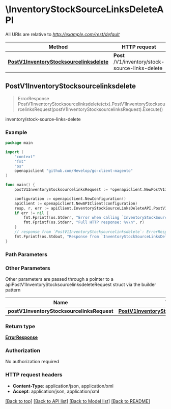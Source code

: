 # \InventoryStockSourceLinksDeleteAPI

All URIs are relative to *http://example.com/rest/default*

Method | HTTP request | Description
------------- | ------------- | -------------
[**PostV1InventoryStocksourcelinksdelete**](InventoryStockSourceLinksDeleteAPI.md#PostV1InventoryStocksourcelinksdelete) | **Post** /V1/inventory/stock-source-links-delete | inventory/stock-source-links-delete



## PostV1InventoryStocksourcelinksdelete

> ErrorResponse PostV1InventoryStocksourcelinksdelete(ctx).PostV1InventoryStocksourcelinksRequest(postV1InventoryStocksourcelinksRequest).Execute()

inventory/stock-source-links-delete



### Example

```go
package main

import (
	"context"
	"fmt"
	"os"
	openapiclient "github.com/Hevelop/go-client-magento"
)

func main() {
	postV1InventoryStocksourcelinksRequest := *openapiclient.NewPostV1InventoryStocksourcelinksRequest([]openapiclient.InventoryApiDataStockSourceLinkInterface{*openapiclient.NewInventoryApiDataStockSourceLinkInterface()}) // PostV1InventoryStocksourcelinksRequest |  (optional)

	configuration := openapiclient.NewConfiguration()
	apiClient := openapiclient.NewAPIClient(configuration)
	resp, r, err := apiClient.InventoryStockSourceLinksDeleteAPI.PostV1InventoryStocksourcelinksdelete(context.Background()).PostV1InventoryStocksourcelinksRequest(postV1InventoryStocksourcelinksRequest).Execute()
	if err != nil {
		fmt.Fprintf(os.Stderr, "Error when calling `InventoryStockSourceLinksDeleteAPI.PostV1InventoryStocksourcelinksdelete``: %v\n", err)
		fmt.Fprintf(os.Stderr, "Full HTTP response: %v\n", r)
	}
	// response from `PostV1InventoryStocksourcelinksdelete`: ErrorResponse
	fmt.Fprintf(os.Stdout, "Response from `InventoryStockSourceLinksDeleteAPI.PostV1InventoryStocksourcelinksdelete`: %v\n", resp)
}
```

### Path Parameters



### Other Parameters

Other parameters are passed through a pointer to a apiPostV1InventoryStocksourcelinksdeleteRequest struct via the builder pattern


Name | Type | Description  | Notes
------------- | ------------- | ------------- | -------------
 **postV1InventoryStocksourcelinksRequest** | [**PostV1InventoryStocksourcelinksRequest**](PostV1InventoryStocksourcelinksRequest.md) |  | 

### Return type

[**ErrorResponse**](ErrorResponse.md)

### Authorization

No authorization required

### HTTP request headers

- **Content-Type**: application/json, application/xml
- **Accept**: application/json, application/xml

[[Back to top]](#) [[Back to API list]](../README.md#documentation-for-api-endpoints)
[[Back to Model list]](../README.md#documentation-for-models)
[[Back to README]](../README.md)

